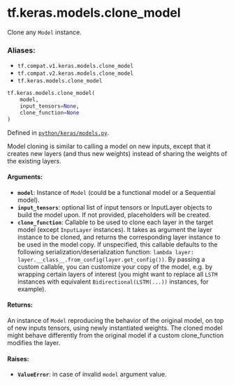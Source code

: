 <div itemscope itemtype="http://developers.google.com/ReferenceObject">
<meta itemprop="name" content="tf.keras.models.clone_model" />
<meta itemprop="path" content="Stable" />
</div>

# tf.keras.models.clone_model

Clone any `Model` instance.

### Aliases:

* `tf.compat.v1.keras.models.clone_model`
* `tf.compat.v2.keras.models.clone_model`
* `tf.keras.models.clone_model`

``` python
tf.keras.models.clone_model(
    model,
    input_tensors=None,
    clone_function=None
)
```



Defined in [`python/keras/models.py`](/code/stable/tensorflow/python/keras/models.py).

<!-- Placeholder for "Used in" -->

Model cloning is similar to calling a model on new inputs,
except that it creates new layers (and thus new weights) instead
of sharing the weights of the existing layers.

#### Arguments:


* <b>`model`</b>: Instance of `Model`
    (could be a functional model or a Sequential model).
* <b>`input_tensors`</b>: optional list of input tensors or InputLayer objects
    to build the model upon. If not provided,
    placeholders will be created.
* <b>`clone_function`</b>: Callable to be used to clone each layer in the target
    model (except `InputLayer` instances). It takes as argument the layer
    instance to be cloned, and returns the corresponding layer instance to
    be used in the model copy. If unspecified, this callable defaults to
    the following serialization/deserialization function:
    `lambda layer: layer.__class__.from_config(layer.get_config())`.
    By passing a custom callable, you can customize your copy of the
    model, e.g. by wrapping certain layers of interest (you might want to
    replace all `LSTM` instances with equivalent
    `Bidirectional(LSTM(...))` instances, for example).


#### Returns:

An instance of `Model` reproducing the behavior
of the original model, on top of new inputs tensors,
using newly instantiated weights. The cloned model might behave
differently from the original model if a custom clone_function
modifies the layer.



#### Raises:


* <b>`ValueError`</b>: in case of invalid `model` argument value.